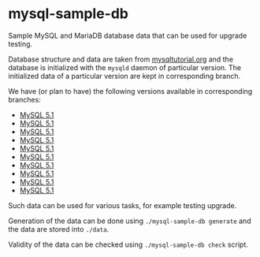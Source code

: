 # mysql-sample-db

Sample MySQL and MariaDB database data that can be used for upgrade testing.

Database structure and data are taken from [mysqltutorial.org](http://www.mysqltutorial.org/mysql-sample-database.aspx) and the database is initialized with the `mysqld` daemon of particular version. The initialized data of a particular version are kept in corresponding branch.

We have (or plan to have) the following versions available in corresponding branches:

 * [MySQL 5.1](@mysql-5.0)
 * [MySQL 5.1](@mysql-5.1)
 * [MySQL 5.1](@mysql-5.5)
 * [MySQL 5.1](@mysql-5.6)
 * [MySQL 5.1](@mysql-5.7)
 * [MySQL 5.1](@mariadb-5.3)
 * [MySQL 5.1](@mariadb-5.5)
 * [MySQL 5.1](@mariadb-10.0)
 * [MySQL 5.1](@mariadb-10.1)
 * [MySQL 5.1](@mariadb-10.2)

Such data can be used for various tasks, for example testing upgrade.

Generation of the data can be done using `./mysql-sample-db generate` and the data are stored into `./data`.

Validity of the data can be checked using `./mysql-sample-db check` script.

